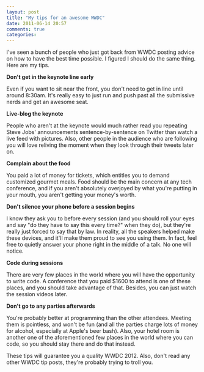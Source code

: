 ```yaml
---
layout: post
title: "My tips for an awesome WWDC"
date: 2011-06-14 20:57
comments: true
categories: 
---
```


I've seen a bunch of people who just got back from WWDC posting advice on how to have the best time possible. I figured I should do the same thing. Here are my tips.

**Don't get in the keynote line early**

Even if you want to sit near the front, you don't need to get in line until around 8:30am. It's really easy to just run and push past all the submissive nerds and get an awesome seat.

**Live-blog the keynote**

People who aren't at the keynote would much rather read you repeating Steve Jobs' announcements sentence-by-sentence on Twitter than watch a live feed with pictures. Also, other people in the audience who are following you will love reliving the moment when they look through their tweets later on.

**Complain about the food**

You paid a lot of money for tickets, which entitles you to demand customized gourmet meals. Food should be the main concern at any tech conference, and if you aren't absolutely overjoyed by what you're putting in your mouth, you aren't getting your money's worth.

**Don't silence your phone before a session begins**

I know they ask you to before every session (and you should roll your eyes and say "do they have to say this every time?" when they do), but they're really just forced to say that by law. In reality, all the speakers helped make these devices, and it'll make them proud to see you using them. In fact, feel free to quietly answer your phone right in the middle of a talk. No one will notice.

**Code during sessions**

There are very few places in the world where you will have the opportunity to write code. A conference that you paid $1600 to attend is one of these places, and you should take advantage of that. Besides, you can just watch the session videos later.

**Don't go to any parties afterwards**

You're probably better at programming than the other attendees. Meeting them is pointless, and won't be fun (and all the parties charge lots of money for alcohol, especially at Apple's beer bash). Also, your hotel room is another one of the aforementioned few places in the world where you can code, so you should stay there and do that instead. 

These tips will guarantee you a quality WWDC 2012. Also, don't read any other WWDC tip posts, they're probably trying to troll you.